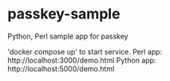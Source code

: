 # passkey-sample
Python, Perl sample app for passkey

'docker compose up' to start service.
    Perl   app: http://localhost:3000/demo.html
    Python app: http://localhost:5000/demo.html
